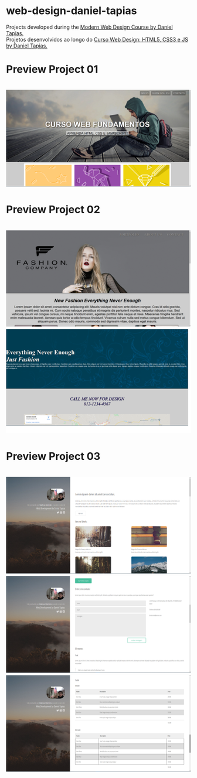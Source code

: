 # web-design-daniel-tapias
Projects developed during the <a href="https://www.udemy.com/course/curso-web-design-fundamentos-aprenda-html-css-e-javascript/">Modern Web Design Course by Daniel Tapias.</a>
<br> 
Projetos desenvolvidos ao longo do <a href="https://www.udemy.com/course/curso-web-design-fundamentos-aprenda-html-css-e-javascript/">Curso Web Design: HTML5, CSS3 e JS by Daniel Tapias.</a>
<br>
<h1>Preview Project 01<h1>
  <img src="./project-previews/project-1.png">
<br>
<h1>Preview Project 02<h1>
  <img src="./project-previews/project-2.png">
  <img src="./project-previews/project-2.1png.png">
<br>
<h1>Preview Project 03<h1>
  <img src="./project-previews/project-3.png">
  <img src="./project-previews/project-3.1.png">
  <img src="./project-previews/project-3.2.png">
  
  
  
  
